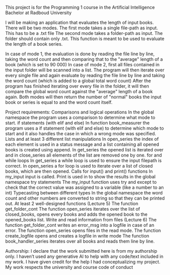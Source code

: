 This project is for the Programming 1 course in the Artificial Intelligence Bachelor at Radboud University

I will be making an application that evaluates the length of input books. There will be two modes.
The first mode takes a single file-path as input. This has to be a .txt file
The second mode takes a folder-path as input. The folder should contain only .txt. This function is meant to be used to evaluate the length of a book series.

In case of mode 1, the evaluation is done by reading the file line by line, taking the word count and then comparing that to the "average" length of a book (which is set to 90 000)
In case of mode 2, first all files contained in the input folder will be scanned into a list. 
    The program will then iterate over every single file and again evaluate by reading the file line by line and taking the word count (which is added to a global total word count)
    After the program has finished iterating over every file in the folder, it will then compare the global word count against the "average" length of a book again.
Both modes will then return the number of "normal" books the input book or series is equal to and the word count itself.

Project requirements:
    Comparisons and logical operations
        In the global namespace the program uses a comparison to determine what mode to start.
    if statements (with elif and else)
        In function book_measurer the program uses a if statement (with elif and else) to determine which mode to start and it also handles the case in which a wrong mode was specified.
    Lists and at least 3 different list manipulations
        In open_series the index of each element is used in a status message and a list containing all opened books is created using append.
        In get_series the opened list is iterated over and in close_series all elements of the list are removed one by one.
    for and while loops 
        In get_series a while loop is used to ensure the input filepath is correct.
        In open_series a for loop is used to iterate over a list of closed books, which are then opened.
    Calls for input() and print() functions
        In my_input input is called.
        Print is used in to show the results in the global namespace
    try statements
        The my_input function uses try and except to check that the correct value was assigned to a variable (like a number to an int)
    Typecasting between different types
        In the global namespace the word count and other numbers are converted to string so that they can be printed out.
    At least 2 well-designed functions (Lecture 5)
        The function get_folder_cont 
        The function open_series iterates over the list of closed_books, opens every books and adds the opened book to the opened_books list.
    Write and read information from files (Lecture 6)
        The function get_folder_cont writes an error_msg into a logfile in case of an error.
        The function open_series opens files in the read mode.
        The function create_logfile opens and creates a logfile in write mode
        The function book_handler_series iterates over all books and reads them line by line.

Authorship:
I declare that the work submitted here is from my authorship only. I haven’t used any generative AI to help with
any code/text included in my work. I have given credit for the help I had conceptualizing my project. My work
respects the university and course code of conduct

